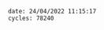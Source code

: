 

                date: 24/04/2022 11:15:17
                cycles: 78240

                         